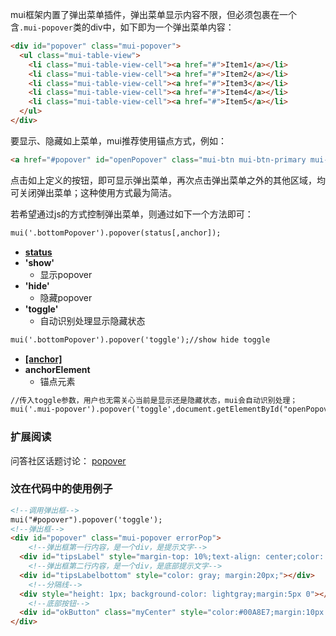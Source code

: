 mui框架内置了弹出菜单插件，弹出菜单显示内容不限，但必须包裹在一个含`.mui-popover`类的div中，如下即为一个弹出菜单内容：

```html
<div id="popover" class="mui-popover">
  <ul class="mui-table-view">
    <li class="mui-table-view-cell"><a href="#">Item1</a></li>
    <li class="mui-table-view-cell"><a href="#">Item2</a></li>
    <li class="mui-table-view-cell"><a href="#">Item3</a></li>
    <li class="mui-table-view-cell"><a href="#">Item4</a></li>
    <li class="mui-table-view-cell"><a href="#">Item5</a></li>
  </ul>
</div>
```

要显示、隐藏如上菜单，mui推荐使用锚点方式，例如：

```html
<a href="#popover" id="openPopover" class="mui-btn mui-btn-primary mui-btn-block">打开弹出菜单</a>
```

点击如上定义的按钮，即可显示弹出菜单，再次点击弹出菜单之外的其他区域，均可关闭弹出菜单；这种使用方式最为简洁。

若希望通过js的方式控制弹出菜单，则通过如下一个方法即可：

```html
mui('.bottomPopover').popover(status[,anchor]);
```

- **[status](https://dev.dcloud.net.cn/mui/ui/#on-events-selector-data-handler)**
- **'show'**
    - 显示popover
- **'hide'**
    - 隐藏popover
- **'toggle'**
    - 自动识别处理显示隐藏状态

```html
mui('.bottomPopover').popover('toggle');//show hide toggle
```

- **[[anchor]](https://dev.dcloud.net.cn/mui/ui/#on-events-selector-data-handler)**
- **anchorElement**
    - 锚点元素

```html
//传入toggle参数，用户也无需关心当前是显示还是隐藏状态，mui会自动识别处理；
mui('.mui-popover').popover('toggle',document.getElementById("openPopover"));
```

### **扩展阅读**

问答社区话题讨论： [popover](https://ask.dcloud.net.cn/topic/popover)

### **汶在代码中的使用例子**

```html
<!--调用弹出框-->
mui("#popover").popover('toggle');
<!--弹出框-->
<div id="popover" class="mui-popover errorPop">
    <!--弹出框第一行内容，是一个div，是提示文字-->
  <div id="tipsLabel" style="margin-top: 10%;text-align: center;color: red; "></div>
    <!--弹出框第二行内容，是一个div，是底部提示文字-->
  <div id="tipsLabelbottom" style="color: gray; margin:20px;"></div>
    <!--分隔线-->
  <div style="height: 1px; background-color: lightgray;margin:5px 0"></div>
    <!--底部按钮-->
  <div id="okButton" class="myCenter" style="color:#00A8E7;margin:10px 0">我知道了</div>
</div>
```